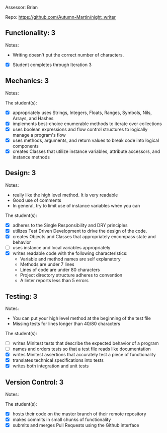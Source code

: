 Assessor: Brian

Repo: https://github.com/Autumn-Martin/night_writer

## Functionality: 3

Notes:

* Writing doesn't put the correct number of characters.

- [x] Student completes through Iteration 3

## Mechanics: 3

Notes:

The student(s):

- [x] appropriately uses Strings, Integers, Floats, Ranges, Symbols, Nils, Arrays, and Hashes
- [x] implements best-choice enumerable methods to iterate over collections
- [x] uses boolean expressions and flow control structures to logically manage a program's flow
- [x] uses methods, arguments, and return values to break code into logical components
- [x] creates Classes that utilize instance variables, attribute accessors, and instance methods

## Design: 3

Notes:

* really like the high level method. It is very readable
* Good use of comments
* In general, try to limit use of instance variables when you can

The student(s):

- [x] adheres to the Single Responsibility and DRY principles
- [x] utilizes Test Driven Development to drive the design of the code.
- [x] creates Objects and Classes that appropriately encompass state and behavior
- [ ] uses instance and local variables appropriately
- [x] writes readable code with the following characteristics:
    * Variable and method names are self explanatory
    * Methods are under 7 lines
    * Lines of code are under 80 characters
    * Project directory structure adheres to convention
    * A linter reports less than 5 errors

## Testing: 3

Notes:

* You can put your high level method at the beginning of the test file
* Missing tests for lines longer than 40/80 characters

The student(s):

- [ ] writes Minitest tests that describe the expected behavior of a program
- [ ] names and orders tests so that a test file reads like documentation
- [x] writes Minitest assertions that accurately test a piece of functionality
- [x] translates technical specifications into tests
- [x] writes both integration and unit tests

## Version Control: 3

Notes:

The student(s):

- [x] hosts their code on the master branch of their remote repository
- [x] makes commits in small chunks of functionality
- [x] submits and merges Pull Requests using the Github interface

